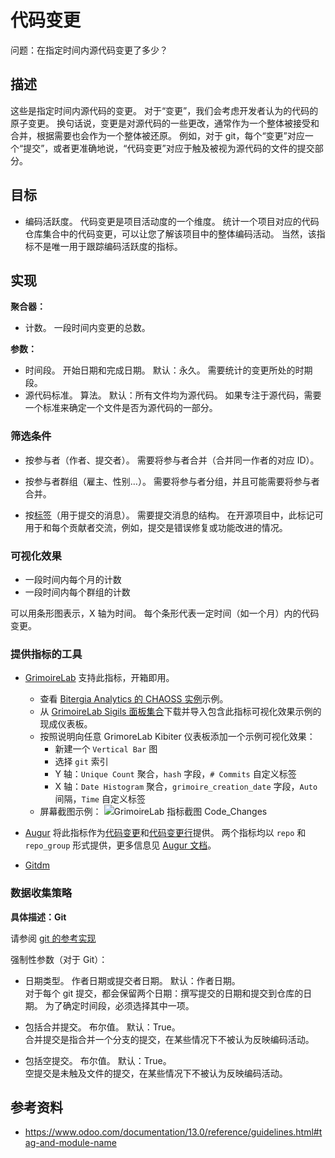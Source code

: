 # 代码变更

问题：在指定时间内源代码变更了多少？


## 描述

这些是指定时间内源代码的变更。 对于“变更”，我们会考虑开发者认为的代码的原子变更。 换句话说，变更是对源代码的一些更改，通常作为一个整体被接受和合并，根据需要也会作为一个整体被还原。 例如，对于 git，每个“变更”对应一个“提交”，或者更准确地说，“代码变更”对应于触及被视为源代码的文件的提交部分。


## 目标

* 编码活跃度。 代码变更是项目活动度的一个维度。 统计一个项目对应的代码仓库集合中的代码变更，可以让您了解该项目中的整体编码活动。 当然，该指标不是唯一用于跟踪编码活跃度的指标。


## 实现

**聚合器：**
* 计数。 一段时间内变更的总数。

**参数：**
* 时间段。 开始日期和完成日期。 默认：永久。 需要统计的变更所处的时期段。
* 源代码标准。 算法。 默认：所有文件均为源代码。 如果专注于源代码，需要一个标准来确定一个文件是否为源代码的一部分。


### 筛选条件

* 按参与者（作者、提交者）。 需要将参与者合并（合并同一作者的对应 ID）。

* 按参与者群组（雇主、性别…）。 需要将参与者分组，并且可能需要将参与者合并。

* 按[标签](https://www.odoo.com/documentation/13.0/reference/guidelines.html#tag-and-module-name)（用于提交的消息）。 需要提交消息的结构。 在开源项目中，此标记可用于和每个贡献者交流，例如，提交是错误修复或功能改进的情况。

### 可视化效果

* 一段时间内每个月的计数
* 一段时间内每个群组的计数

可以用条形图表示，X 轴为时间。 每个条形代表一定时间（如一个月）内的代码变更。


### 提供指标的工具

* [GrimoireLab](https://chaoss.github.io/grimoirelab) 支持此指标，开箱即用。
  - 查看 [Bitergia Analytics 的 CHAOSS 实例](https://chaoss.biterg.io/app/kibana#/dashboard/Git)示例。
  - 从 [GrimoireLab Sigils 面板集合](https://chaoss.github.io/grimoirelab-sigils/panels/git/)下载并导入包含此指标可视化效果示例的现成仪表板。
  - 按照说明向任意 GrimoreLab Kibiter 仪表板添加一个示例可视化效果：
    * 新建一个 `Vertical Bar` 图
    * 选择 `git` 索引
    * Y 轴：`Unique Count` 聚合，`hash` 字段，`# Commits` 自定义标签
    * X 轴：`Date Histogram` 聚合，`grimoire_creation_date` 字段，`Auto` 间隔，`Time` 自定义标签
  - 屏幕截图示例： ![GrimoireLab 指标截图 Code_Changes](images/code-changes_grimoirelab.png)

* [Augur](http://augur.osshealth.io/) 将此指标作为[代码变更](http://augur.osshealth.io/api_docs/#api-Evolution-code_changes_repo/)和[代码变更行](http://augur.osshealth.io/api_docs/#api-Evolution-code_changes_lines_repo)提供。 两个指标均以 `repo` 和 `repo_group` 形式提供，更多信息见 [Augur 文档](https://oss-augur.readthedocs.io/en/master/getting-started/create-a-metric/overview.html#metric-forms)。

* [Gitdm](https://repo.or.cz/w/git-dm.git)


### 数据收集策略

**具体描述：Git**

请参阅 [git 的参考实现](https://github.com/chaoss/wg-evolution/blob/master/implementations/notebooks_df/code_changes_git.ipynb)

强制性参数（对于 Git）：

* 日期类型。 作者日期或提交者日期。 默认：作者日期。  
  对于每个 git 提交，都会保留两个日期：撰写提交的日期和提交到仓库的日期。 为了确定时间段，必须选择其中一项。

* 包括合并提交。 布尔值。 默认：True。  
  合并提交是指合并一个分支的提交，在某些情况下不被认为反映编码活动。

* 包括空提交。 布尔值。 默认：True。  
  空提交是未触及文件的提交，在某些情况下不被认为反映编码活动。

## 参考资料

* https://www.odoo.com/documentation/13.0/reference/guidelines.html#tag-and-module-name
